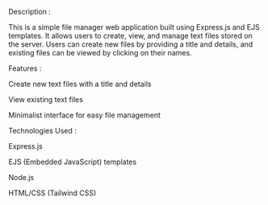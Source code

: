 Description :

This is a simple file manager web application built using Express.js and EJS templates. It allows users to create, view, and manage text files stored on the server. Users can create new files by providing a title and details, and existing files can be viewed by clicking on their names.

Features :

Create new text files with a title and details 

View existing text files

Minimalist interface for easy file management  



Technologies Used :

Express.js

EJS (Embedded JavaScript) templates

Node.js

HTML/CSS (Tailwind CSS)
